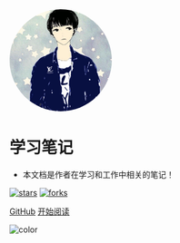 <img width="180px" style="border-radius: 50%" bor src="_media/logo.jpeg">


# 学习笔记

- 本文档是作者在学习和工作中相关的笔记！

[![stars](https://badgen.net/github/stars/leonseki/docs?icon=github&color=cyan)](https://github.com/leonseki/docs) [![forks](https://badgen.net/github/forks/leonseki/docs?icon=github&color=4ab8a1)](https://github.com/leonseki/docs)

[GitHub](<https://github.com/leonseki>)
[开始阅读](README.md)

![color](#f0f0f0)
